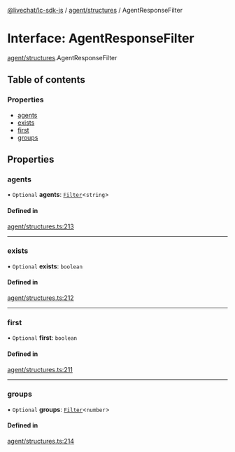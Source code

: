 [@livechat/lc-sdk-js](../README.md) / [agent/structures](../modules/agent_structures.md) / AgentResponseFilter

# Interface: AgentResponseFilter

[agent/structures](../modules/agent_structures.md).AgentResponseFilter

## Table of contents

### Properties

- [agents](agent_structures.AgentResponseFilter.md#agents)
- [exists](agent_structures.AgentResponseFilter.md#exists)
- [first](agent_structures.AgentResponseFilter.md#first)
- [groups](agent_structures.AgentResponseFilter.md#groups)

## Properties

### agents

• `Optional` **agents**: [`Filter`](objects.Filter.md)<`string`\>

#### Defined in

[agent/structures.ts:213](https://github.com/livechat/lc-sdk-js/blob/a3fdde0/src/agent/structures.ts#L213)

___

### exists

• `Optional` **exists**: `boolean`

#### Defined in

[agent/structures.ts:212](https://github.com/livechat/lc-sdk-js/blob/a3fdde0/src/agent/structures.ts#L212)

___

### first

• `Optional` **first**: `boolean`

#### Defined in

[agent/structures.ts:211](https://github.com/livechat/lc-sdk-js/blob/a3fdde0/src/agent/structures.ts#L211)

___

### groups

• `Optional` **groups**: [`Filter`](objects.Filter.md)<`number`\>

#### Defined in

[agent/structures.ts:214](https://github.com/livechat/lc-sdk-js/blob/a3fdde0/src/agent/structures.ts#L214)
